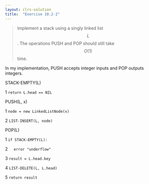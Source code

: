 ```yaml
---
layout: clrs-solution
title:  "Exercise 10.2-2"
---
```

>Implement a stack using a singly linked list $$L$$. The operations PUSH and POP should still take $$O(1)$$ time.

In my implementation, PUSH accepts integer inputs and POP outputs integers.

STACK-EMPTY(L)

1 `return L.head == NIL`

PUSH(L, x)

1 `node = new LinkedListNode(x)`

2 `LIST-INSERT(L, node)`

POP(L)

1 `if STACK-EMPTY(L):`

2 &nbsp;&nbsp;&nbsp;&nbsp;`error "underflow"`

3 `result = L.head.key`

4 `LIST-DELETE(L, L.head)`

5 `return result`